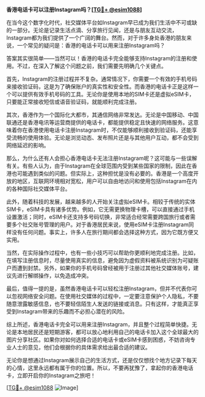 **香港电话卡可以注册Instagram吗？[[TG💪+ @esim1088](https://t.me/s/esim1088)]**

在当今这个数字化时代，社交媒体平台如Instagram早已成为我们生活中不可或缺的一部分。无论是记录生活点滴、分享旅行见闻，还是与朋友互动交流，Instagram都为我们提供了一个广阔的舞台。然而，对于许多身处香港的朋友来说，一个常见的疑问是：香港的电话卡可以用来注册Instagram吗？

答案其实很简单——当然可以！香港的电话卡完全能够支持Instagram的注册和使用。不过，在深入了解这个问题之前，我们需要先明确几个关键点。

首先，Instagram的注册过程并不复杂。通常情况下，你需要一个有效的手机号码来接收验证码，这是为了确保账户的真实性和安全性。而香港的电话卡正是这样一个可以提供有效手机号码的工具。无论你是使用本地的SIM卡还是虚拟eSIM卡，只要能正常接收短信或语音验证码，就能顺利完成注册。

其次，香港作为一个国际化大都市，其通信网络非常发达。无论是中国移动、中国联通还是香港电讯等运营商提供的电话卡，都能提供稳定且快速的网络服务。这意味着你在香港使用电话卡注册Instagram时，不仅能够顺利接收到验证码，还能享受流畅的使用体验。无论是浏览动态、发布照片还是与其他用户互动，都不会受到网络延迟的影响。

那么，为什么还有人会担心香港电话卡无法注册Instagram呢？这可能与一些误解有关。有些人认为，由于Instagram在全球范围内受到某些国家的限制，因此在香港也可能遇到类似的问题。但实际上，这种担忧是没有必要的。香港是一个高度开放的地区，互联网环境相对宽松，用户可以自由地访问和使用包括Instagram在内的各种国际社交媒体平台。

此外，随着科技的发展，越来越多的人开始关注虚拟eSIM卡。相较于传统的实体SIM卡，eSIM卡具有诸多优势。例如，它无需更换物理卡槽，可以直接通过手机设置激活；同时，eSIM卡还支持多号码切换，非常适合经常需要跨国旅行或者需要多个社交账号管理的用户。对于香港居民来说，使用eSIM卡注册Instagram同样没有任何问题。事实上，许多人在旅行期间都会选择这种方式，因为它既方便又实用。

当然，在实际操作过程中，也有一些小技巧可以帮助你更顺利地完成注册。比如，在填写注册信息时，尽量使用真实的信息，避免因为虚假资料被系统识别为可疑账户而遭到封禁。另外，如果你的手机号码曾经被用于注册过其他社交媒体账号，建议先进行解绑操作，以免造成冲突。

最后，值得一提的是，虽然香港电话卡可以轻松注册Instagram，但并不代表你可以忽视网络安全问题。在使用社交媒体的过程中，一定要注意保护个人隐私，不要随意泄露敏感信息，也不要轻信陌生人发送的链接或消息。只有这样，才能真正享受到Instagram带来的乐趣而不必担心潜在的风险。

综上所述，香港电话卡完全可以用来注册Instagram，并且整个过程简单快捷。无论是本地居民还是短期游客，都可以放心地利用自己的电话卡加入这个全球最大的图片分享社区。如果你对如何选择合适的电话卡或eSIM卡感到困惑，不妨咨询专业人士的意见，他们会根据你的具体需求给出最合适的建议。

无论你是想通过Instagram展示自己的生活方式，还是仅仅想找个地方记录下每天的心情，这里永远都有属于你的位置。所以，不要再犹豫了，拿起你的香港电话卡，立即开启你的Instagram之旅吧！

[[TG💪+ @esim1088](https://t.me/s/esim1088) ![Image](https://i.postimg.cc/4NQfJmqS/Snipaste-2025-05-13-00-14-12.png)]